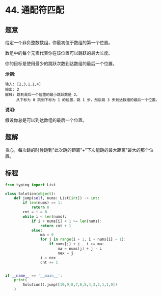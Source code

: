 # 44. 通配符匹配

## 题意

给定一个非负整数数组，你最初位于数组的第一个位置。

数组中的每个元素代表你在该位置可以跳跃的最大长度。

你的目标是使用最少的跳跃次数到达数组的最后一个位置。

**示例:**

```
输入: [2,3,1,1,4]
输出: 2
解释: 跳到最后一个位置的最小跳跃数是 2。
     从下标为 0 跳到下标为 1 的位置，跳 1 步，然后跳 3 步到达数组的最后一个位置。
```

**说明:**

假设你总是可以到达数组的最后一个位置。

## 题解

贪心，每次跳的时候跳到"此次跳的距离"+"下次能跳的最大距离"最大的那个位置。

## 标程

```python
from typing import List

class Solution(object):
    def jump(self, nums: List[int]) -> int:
        if len(nums) == 1:
            return 0
        cnt = i = 0
        while i < len(nums):
            if i + nums[i] + 1 >= len(nums):
                return cnt + 1
            else:
                ma = 0
                for j in range(i + 1, i + nums[i] + 1):
                    if nums[j] + j - i >= ma:
                        ma = nums[j] + j - i
                        nex = j
                i = nex
                cnt += 1


if __name__ == '__main__':
    print(
        Solution().jump([10,9,8,7,6,5,4,3,2,1,1,0])
    )

```